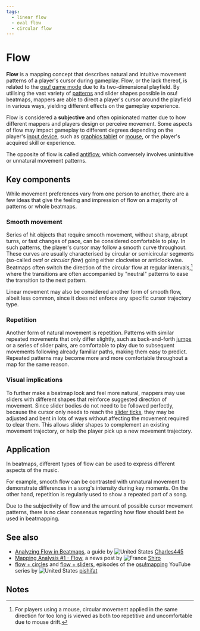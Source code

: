 ```yaml
---
tags:
  - linear flow
  - oval flow
  - circular flow
---
```


# Flow

**Flow** is a mapping concept that describes natural and intuitive movement patterns of a player's cursor during gameplay. Flow, or the lack thereof, is related to the [osu! game mode](/wiki/Game_mode/osu!) due to its two-dimensional playfield. By utilising the vast variety of [patterns](/wiki/Beatmap/Pattern) and slider shapes possible in osu! beatmaps, mappers are able to direct a player's cursor around the playfield in various ways, yielding different effects on the gameplay experience.

<!-- TODO: this applies to osu!catch as well, the article needs expansion: https://github.com/ppy/osu-wiki/pull/7407#pullrequestreview-988657741 -->

Flow is considered a **subjective** and often opinionated matter due to how different mappers and players design or perceive movement. Some aspects of flow may impact gameplay to different degrees depending on the player's [input device](/wiki/Gameplay/Input_device), such as [graphics tablet](/wiki/Gameplay/Input_device/Graphics_tablet) or [mouse](/wiki/Gameplay/Input_device/Mouse), or the player's acquired skill or experience.

The opposite of flow is called [antiflow](/wiki/Beatmapping/Mapping_techniques/Antiflow), which conversely involves unintuitive or unnatural movement patterns.

## Key components

While movement preferences vary from one person to another, there are a few ideas that give the feeling and impression of flow on a majority of patterns or whole beatmaps.

### Smooth movement

Series of hit objects that require smooth movement, without sharp, abrupt turns, or fast changes of pace, can be considered comfortable to play. In such patterns, the player's cursor may follow a smooth curve throughout. These curves are usually characterised by circular or semicircular segments (so-called *oval* or *circular flow*) going either clockwise or anticlockwise. Beatmaps often switch the direction of the circular flow at regular intervals,[^circular-flow] where the transitions are often accompanied by "neutral" patterns to ease the transition to the next pattern.

Linear movement may also be considered another form of smooth flow, albeit less common, since it does not enforce any specific cursor trajectory type.

### Repetition

Another form of natural movement is repetition. Patterns with similar repeated movements that only differ slightly, such as back-and-forth [jumps](/wiki/Beatmap/Pattern/Jump) or a series of slider pairs, are comfortable to play due to subsequent movements following already familiar paths, making them easy to predict. Repeated patterns may become more and more comfortable throughout a map for the same reason.

### Visual implications

To further make a beatmap look and feel more natural, mappers may use sliders with different shapes that reinforce suggested direction of movement. Since slider bodies do not need to be followed perfectly, because the cursor only needs to reach the [slider ticks](/wiki/Gameplay/Hit_object/Slider/Slider_tick), they may be adjusted and bent in lots of ways without affecting the movement required to clear them. This allows slider shapes to complement an existing movement trajectory, or help the player pick up a new movement trajectory.

## Application

In beatmaps, different types of flow can be used to express different aspects of the music.

For example, smooth flow can be contrasted with unnatural movement to demonstrate differences in a song's intensity during key moments. On the other hand, repetition is regularly used to show a repeated part of a song.

Due to the subjectivity of flow and the amount of possible cursor movement patterns, there is no clear consensus regarding how flow should best be used in beatmapping.

## See also

- [Analyzing Flow in Beatmaps](https://osu.ppy.sh/community/forums/topics/86329), a guide by ![][flag_US] [Charles445](https://osu.ppy.sh/users/85000)
- [Mapping Analysis #1 - Flow](https://osu.ppy.sh/home/news/2013-09-15-mapping-analysis-1-flow), a news post by ![][flag_FR] [Shiro](https://osu.ppy.sh/users/113005)
- [flow + circles](https://www.youtube.com/watch?v=ig7nTSbWwVc) and [flow + sliders](https://www.youtube.com/watch?v=GYGatwQszwQ), episodes of the [osu!mapping](/wiki/Community/Video_series/osu!mapping) YouTube series by ![][flag_US] [pishifat](https://osu.ppy.sh/users/3178418)

## Notes

[^circular-flow]: For players using a mouse, circular movement applied in the same direction for too long is viewed as both too repetitive and uncomfortable due to mouse drift<!-- TODO: link -->.

[flag_FR]: /wiki/shared/flag/FR.gif "France"
[flag_US]: /wiki/shared/flag/US.gif "United States"
